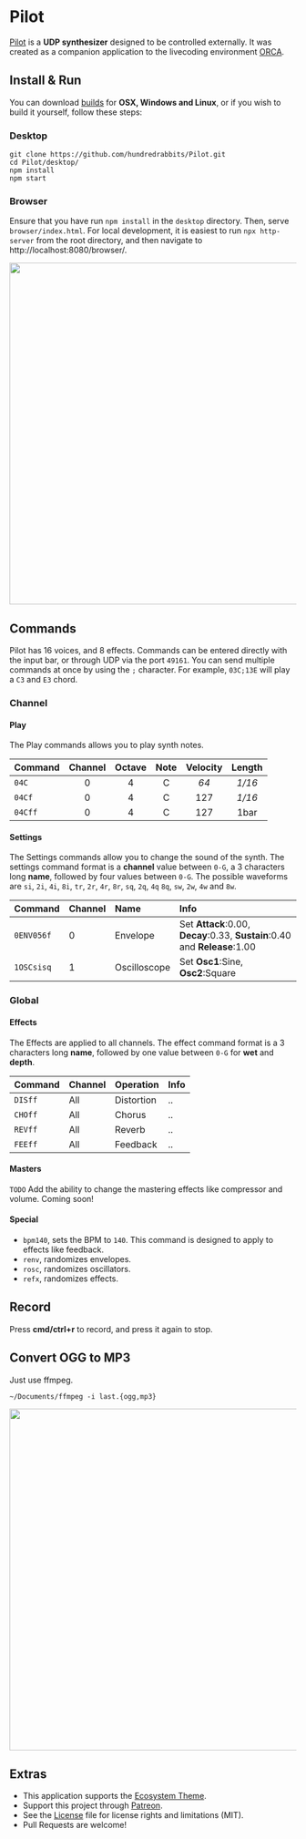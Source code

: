 # Pilot

[Pilot](http://wiki.xxiivv.com/Pilot) is a **UDP synthesizer** designed to be controlled externally. It was created as a companion application to the livecoding environment [ORCA](https://hundredrabbits.itch.io/orca).

## Install & Run

You can download [builds](https://hundredrabbits.itch.io/pilot) for **OSX, Windows and Linux**, or if you wish to build it yourself, follow these steps:

### Desktop

```
git clone https://github.com/hundredrabbits/Pilot.git
cd Pilot/desktop/
npm install
npm start
```
### Browser

Ensure that you have run `npm install` in the `desktop` directory. Then, serve `browser/index.html`. For local development, it is easiest to run `npx http-server` from the root directory, and then navigate to http://localhost:8080/browser/.

<img src='https://raw.githubusercontent.com/hundredrabbits/Pilot/master/resources/preview.jpg' width="600"/>

## Commands

Pilot has 16 voices, and 8 effects. Commands can be entered directly with the input bar, or through UDP via the port `49161`. You can send multiple commands at once by using the `;` character. For example, `03C;13E` will play a `C3` and `E3` chord.

### Channel

#### Play

The Play commands allows you to play synth notes.

| Command  | Channel | Octave | Note | Velocity | Length |
| :-       | :-:     | :-:    | :-:  | :-:      | :-:    |
| `04C`    | 0       | 4      | C    | _64_     | _1/16_ |
| `04Cf`   | 0       | 4      | C    | 127      | _1/16_ |
| `04Cff`  | 0       | 4      | C    | 127      | 1bar   |

#### Settings

The Settings commands allow you to change the sound of the synth. The settings command format is a **channel** value between `0-G`, a 3 characters long **name**, followed by four values between `0-G`. The possible waveforms are `si`, `2i`, `4i`, `8i`, `tr`, `2r`, `4r`, `8r`, `sq`, `2q`, `4q` `8q`, `sw`, `2w`, `4w` and `8w`.

| Command     | Channel | Name         | Info |
| :-          | :-      | :-           | :-   |                    
| `0ENV056f`  | 0       | Envelope     | Set **Attack**:0.00, **Decay**:0.33, **Sustain**:0.40 and **Release**:1.00 |
| `1OSCsisq`  | 1       | Oscilloscope | Set **Osc1**:Sine, **Osc2**:Square |

### Global

#### Effects

The Effects are applied to all channels. The effect command format is a 3 characters long **name**, followed by one value between `0-G` for **wet** and **depth**.

| Command     | Channel | Operation  | Info |
| :-          | :-      | :-         | :-   |
| `DISff`     | All     | Distortion | ..   |
| `CHOff`     | All     | Chorus     | ..   |
| `REVff`     | All     | Reverb     | ..   |
| `FEEff`     | All     | Feedback   | ..   |

#### Masters

`TODO` Add the ability to change the mastering effects like compressor and volume. Coming soon!

#### Special

- `bpm140`, sets the BPM to `140`. This command is designed to apply to effects like feedback.
- `renv`, randomizes envelopes.
- `rosc`, randomizes oscillators.
- `refx`, randomizes effects.

## Record

Press **cmd/ctrl+r** to record, and press it again to stop.

## Convert OGG to MP3

Just use ffmpeg.

```
~/Documents/ffmpeg -i last.{ogg,mp3}  
```

<img src='https://raw.githubusercontent.com/hundredrabbits/Pilot/master/resources/device.jpg' width="600"/>

## Extras

- This application supports the [Ecosystem Theme](https://github.com/hundredrabbits/Themes).
- Support this project through [Patreon](https://patreon.com/100).
- See the [License](LICENSE.md) file for license rights and limitations (MIT).
- Pull Requests are welcome!
